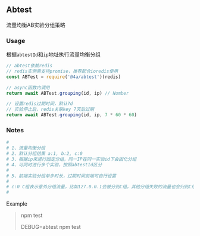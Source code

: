Abtest
---
流量均衡AB实验分组策略

### Usage

根据``abtestId``和``ip``地址执行流量均衡分组
```js
// abtest依赖redis
// redis实例需支持promise，推荐配合ioredis使用
const ABTest = require('@4a/abtest')(redis)

// async函数内调用
return await ABTest.grouping(id, ip) // Number

// 设置redis过期时间，默认7d
// 实验停止后，redis关联key 7天后过期
return await ABTest.grouping(id, ip, 7 * 60 * 60)
```

### Notes
```yaml
# 
# 1、流量均衡分组
# 2、默认分组结果 a:1, b:2, c:0
# 3、根据ip来进行固定分组，同一IP在同一实验id下会固化分组
# 4、可同时进行多个实验，按照abtestId区分
# 
# 5、前端实验分组单步时长，过期时间前端可自行设置
# 
# c:0 C组表示意外分组流量，比如127.0.0.1会被分到C组，其他分组失败的流量也会归到C组
#
```

Example
>  
> npm test  
>  
> DEBUG=abtest npm test
>  